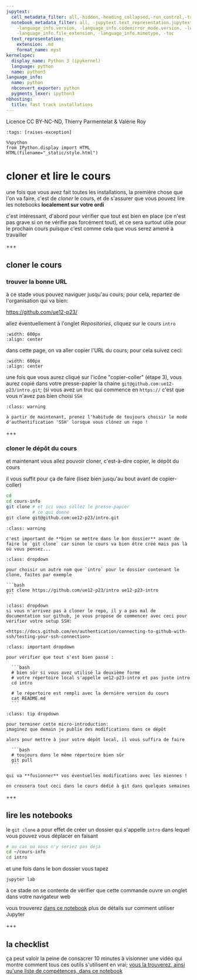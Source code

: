 ```yaml
---
jupytext:
  cell_metadata_filter: all,-hidden,-heading_collapsed,-run_control,-trusted
  notebook_metadata_filter: all, -jupytext.text_representation.jupytext_version, -jupytext.text_representation.format_version,
    -language_info.version, -language_info.codemirror_mode.version, -language_info.codemirror_mode,
    -language_info.file_extension, -language_info.mimetype, -toc
  text_representation:
    extension: .md
    format_name: myst
kernelspec:
  display_name: Python 3 (ipykernel)
  language: python
  name: python3
language_info:
  name: python
  nbconvert_exporter: python
  pygments_lexer: ipython3
nbhosting:
  title: fast track installations
---
```


Licence CC BY-NC-ND, Thierry Parmentelat & Valérie Roy

```{code-cell} ipython3
:tags: [raises-exception]

%%python
from IPython.display import HTML
HTML(filename="_static/style.html")
```

# cloner et lire le cours

une fois que vous avez fait toutes les installations, la première chose que l'on va faire, c'est de *cloner* le cours, et de s'assurer que vous pouvez lire les notebooks **localement sur votre ordi**

c'est intéressant, d'abord pour vérifier que tout est bien en place (ce n'est pas grave si on ne vérifie pas forcément tout), et ce sera surtout utile pour le prochain cours puisque c'est comme cela que vous serez amené à travailler

+++

## cloner le cours


### trouver la bonne URL

à ce stade vous pouvez naviguer jusqu'au cours; pour cela, repartez de l'organisation qui va bien:

<https://github.com/ue12-p23/>

allez éventuellement à l'onglet *Repositories*, cliquez sur le cours `intro`

```{image} media/github-orga.png
:width: 600px
:align: center
```

dans cette page, on va aller copier l'URL du cours; pour cela suivez ceci:

```{image} media/github-choose-ssh.png
:width: 600px
:align: center
```

une fois que vous aurez cliqué sur l'icône "copier-coller" (étape 3), vous aurez copié dans votre presse-papier la chaine `git@github.com:ue12-p23/intro.git`; (si vous avez un truc qui commence en `https://` c'est que vous n'avez pas bien choisi `SSH`

```{admonition} prenez toujours SSH
:class: warning

à partir de maintenant, prenez l'habitude de toujours choisir le mode d'authentification 'SSH' lorsque vous clônez un repo !
```

+++

### cloner le dépôt du cours

et maintenant vous allez pouvoir cloner, c'est-à-dire copier, le dépôt du cours

il vous suffit pour ça de faire (lisez bien jusqu'au bout avant de copier-coller)

```bash
cd
cd cours-info
git clone # et ici vous collez le presse-papier
          # ce qui donne
git clone git@github.com:ue12-p23/intro.git
```

````{admonition} attention toutefois
:class: warning

c'est important de **bien se mettre dans le bon dossier** avant de faire le `git clone` car sinon le cours va bien être créé mais pas là où vous pensez...
````

````{admonition} un autre nom ?
:class: dropdown

pour choisir un autre nom que `intro` pour le dossier contenant le clone, faites par exemple

```bash
git clone https://github.com/ue12-p23/intro ue12-p23-intro
```
````

````{admonition} si ça échoue ?
:class: dropdown
si vous n'arrivez pas à cloner le repo, il y a pas mal de documentation sur github, je vous propose de commencer avec ceci pour vérifier votre setup SSH:

<https://docs.github.com/en/authentication/connecting-to-github-with-ssh/testing-your-ssh-connection>
````

````{admonition} on vérifie le clone
:class: important dropdown

pour vérifier que tout s'est bien passé :

  ```bash
  # bien sûr si vous avez utilisé la deuxième forme
  # votre répertoire local s'appelle ue12-p23-intro et pas juste intro
  cd intro

  # le répertoire est rempli avec la dernière version du cours
  cat README.md
  ```
````

````{admonition} suivre les évolutions futures
:class: tip dropdown

pour terminer cette micro-introduction:  
imaginez que demain je publie des modifications dans ce dépôt

alors pour mettre à jour votre dépôt local, il vous suffira de faire

  ```bash
  # toujours dans le même répertoire bien sûr
  git pull
  ```

qui va **fusionner** vos éventuelles modifications avec les miennes !

on creusera tout ceci dans le cours dédié à git dans quelques semaines
````

+++

## lire les notebooks

le `git clone` a pour effet de créer un dossier qui s'appelle `intro` dans lequel vous pouvez vous déplacer en faisant

  ```bash
  # au cas où vous n'y seriez pas déjà
  cd ~/cours-info
  cd intro
  ```

et une fois dans le bon dossier vous tapez
```
jupyter lab
```


à ce stade on se contente de vérifier que cette commande ouvre un onglet dans votre navigateur web  

vous trouverez [dans ce notebook](label-notebooks-locally) plus de détails sur comment utiliser Jupyter

+++

## la checklist

ça peut valoir la peine de consacrer 10 minutes à visionner une vidéo qui montre comment tous ces outils s'utilisent en vrai; [vous la trouverez, ainsi qu'une liste de compétences, dans ce notebook](label-checklist)
